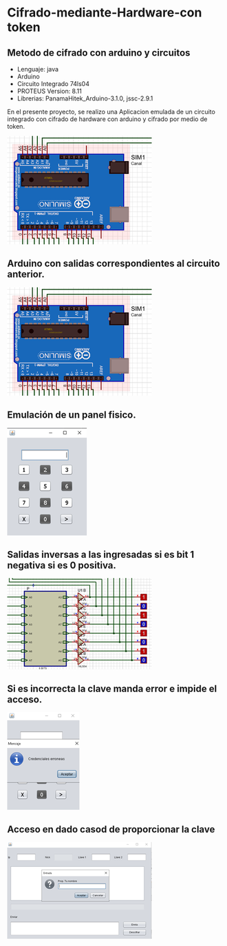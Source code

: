 # Cifrado-mediante-Hardware-con token
## Metodo de cifrado con arduino y circuitos


- Lenguaje: java
- Arduino
- Circuito Integrado 74ls04
- PROTEUS Version: 8.11
- Librerias: PanamaHitek_Arduino-3.1.0, jssc-2.9.1

En el presente proyecto, se realizo una Aplicacion emulada de un circuito integrado con cifrado de hardware con arduino y cifrado por medio de token.

![Circuito integrado](a2.png)

## Arduino con salidas correspondientes al circuito anterior.

![arduino](a2.png)

## Emulación de un panel fisico.

![Citas](a3.png)

## Salidas inversas a las ingresadas si es bit 1 negativa si es 0 positiva.

![Salidas](a4.png)

## Si es incorrecta la clave manda error e impide el acceso.

![Error](a6.png)

## Acceso en dado casod de proporcionar la clave

![acceso](a7.png)

